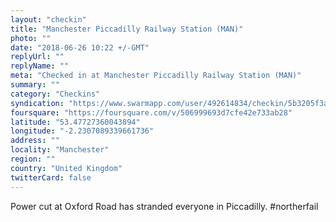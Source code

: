 ```yaml
---
layout: "checkin"
title: "Manchester Piccadilly Railway Station (MAN)"
photo: ""
date: "2018-06-26 10:22 +/-GMT"
replyUrl: ""
replyName: ""
meta: "Checked in at Manchester Piccadilly Railway Station (MAN)"
summary: ""
category: "Checkins"
syndication: "https://www.swarmapp.com/user/492614834/checkin/5b3205f3a42362002cb4114c"
foursquare: "https://foursquare.com/v/506999693d7cfe42e733ab28"
latitude: "53.47727360043894"
longitude: "-2.2307089339661736"
address: ""
locality: "Manchester"
region: ""
country: "United Kingdom"
twitterCard: false
---
```

Power cut at Oxford Road has stranded everyone in Piccadilly. #northerfail
